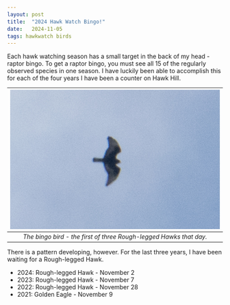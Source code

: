 ```yaml
---
layout: post
title:  "2024 Hawk Watch Bingo!"
date:   2024-11-05
tags: hawkwatch birds
---
```


Each hawk watching season has a small target in the back of my head - raptor bingo. To get a raptor bingo, you must see all 15 of the regularly observed species in one season. I have luckily been able to accomplish this for each of the four years I have been a counter on Hawk Hill. 

<!--more-->

|![Image](/assets/images/2024-11-02_RLHA.jpg)|
|:--:| 
| *The bingo bird - the first of three Rough-legged Hawks that day.* |

There is a pattern developing, however. For the last three years, I have been waiting for a Rough-legged Hawk. 


- 2024: Rough-legged Hawk - November 2
- 2023: Rough-legged Hawk - November 7
- 2022: Rough-legged Hawk - November 28
- 2021: Golden Eagle - November 9